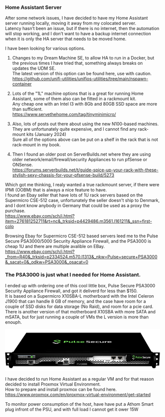 ### Home Assistant Server

After some network issues, I have decided to have my Home Assistant server running locally, moving it away from my colocated server.  
Latency hasn’t been an issue, but if there is no internet, then the automation will stop working, and I don’t want to have a backup internet connection when it is only the HA server that needs to be moved home.  

I have been looking for various options.  
  
1. Changes to my Dream Machine SE, to allow HA to run in a Docker, but the previous times I have tried that, something always breaks on updates the UDM SE.  
The latest version of this option can be found here, use with caution.  
https://github.com/unifi-utilities/unifios-utilities/tree/main/nspawn-container  
  
2. Lots of the "1L" machine options that is a great for running Home Assistant, some of them also can be fitted in a rackmount kit.  
Any cheap one with an Intel I3 with 8Gb and 80GB SSD space are more than sufficient.  
https://www.servethehome.com/tag/tinyminimicro/  
  
3. Also, lots of posts out there about using the new N100-based machines.  
They are unfortunately quite expensive, and I cannot find any rack-mount kits (January 2024)  
Sure all of the options above can be put on a shelf in the rack that is not rack-mount in my book.  
  
4. Then I found an older post on ServerBuilds.net where they are using older network/email/firewall/security Appliances to run pfSense or ONSense.  
https://forums.serverbuilds.net/t/guide-spice-up-your-rack-with-these-stylish-sexy-chassis-for-your-pfsense-build/5273  
  
Which got me thinking, I realy wanted a true rackmount server, if there were IPMI (OOBM) that is always a nice feature to have.  
I found an Ebay seller that have lots of 1U rack servers based on the Supermicro CSE-512 case, unfortunately the seller doesn't ship to Denmark, and I dont know anybody in Germany that could be used as a proxy the purchase.  
https://www.ebay.com/sch/i.html?item=276181252711&rt=nc&_trksid=p4429486.m3561.l161211&_ssn=first-colo  

Browsing Ebay for Supermicro CSE-512 based servers leed me to the Pulse Secure PSA3000/5000 Security Appliance Firewall, and the PSA3000 is cheap 1U and there are multiple avalible on EBay.  
https://www.ebay.com/sch/i.html?_from=R40&_trksid=p2334524.m570.l1313&_nkw=Pulse+secure+PSA3000&_sacat=0&_odkw=PSA3000&_osacat=0  

  
### The PSA3000 is just what I needed for Home Assistant.  
  
I ended up with ordering one of this cool little box, Pulse Secure PSA3000 Security Appliance Firewall, and got it deliverd for less than $150.  
It is based on a Supermicro X10SBA-L motherboard with the Intel Celeron J1900 that can handle 8 GB of memory, and the case have room for a couple of SSD disks for data storage (No Raid), and room for a pcie card.  
There is another version of that motherboard X10SBA with more SATA and mSATA, but for just running a couple of VMs the L version is more than enouph.  
  
![PSA3000](https://github.com/SysAdminDk/HomeAssistant/blob/main/Virtual%20Environment/images/PSA3000.png?raw=true)
  
  
I have decided to run Home Assistant as a regular VM and for that reason decided to install Proxmox Virtual Environment.  
How to prepare and install proxmox can be found here.  
https://www.proxmox.com/en/proxmox-virtual-environment/get-started
  
To monitor power consumption of the host, have have put a Athom Smart plug infront of the PSU, and with full load I cannot get it ower 15W  

